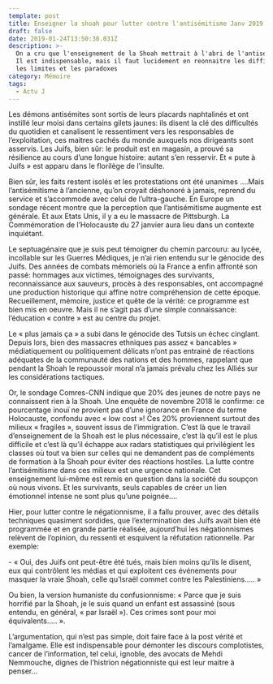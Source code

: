 ```yaml
---
template: post
title: Enseigner la shoah pour lutter contre l'antisémitisme Janv 2019
draft: false
date: 2019-01-24T13:50:38.031Z
description: >-
  On a cru que l'enseignement de la Shoah mettrait à l'abri de l'antisémitisme.
  Il est indispensable, mais il faut lucidement en reonnaitre les difficultés,
  les limites et les paradoxes
category: Mémoire
tags:
  - Actu J
---
```

Les démons  antisémites sont sortis de leurs placards naphtalinés et ont instillé leur moisi dans certains gilets jaunes: ils disent la clé des difficultés du quotidien et canalisent le ressentiment vers les responsables de l’exploitation, ces maitres cachés du monde auxquels nos dirigeants sont asservis. Les Juifs, bien sûr: le produit est en magasin, a prouvé sa résilience au cours d’une longue histoire: autant s’en resservir. Et « pute à Juifs » est apparu dans le florilège de l’insulte. 

Bien sûr, les faits restent isolés et les protestations ont été unanimes ….Mais l’antisémitisme à l’ancienne, qu’on croyait déshonoré à jamais, reprend du service et s’accommode avec celui de l’ultra-gauche. En Europe un sondage récent montre que la perception que l’antisémitisme augmente est générale. Et aux Etats Unis, il y a eu le massacre de Pittsburgh. La Commémoration de l’Holocauste du 27 janvier aura lieu dans un contexte inquiétant.

Le septuagénaire que je suis peut témoigner du chemin parcouru: au lycée, incollable sur les Guerres Médiques, je n’ai rien entendu sur le génocide des Juifs. Des années de combats mémoriels où  la France a enfin affronté son passé: hommages aux victimes, témoignages des survivants, reconnaissance aux sauveurs, procès à des responsables, ont accompagné une production historique qui affine notre compréhension de cette époque. Recueillement, mémoire, justice et quête de la vérité: ce programme est bien mis en oeuvre. Mais il ne s’agit pas d’une simple connaissance: l’éducation « contre » est au centre du projet. 

Le  « plus jamais ça » a subi dans le génocide des Tutsis un échec cinglant. Depuis lors, bien des massacres ethniques pas assez « bancables » médiatiquement ou politiquement délicats n’ont pas entrainé de réactions adéquates de la communauté des nations et des hommes, rappelant que pendant la Shoah le repoussoir moral n’a jamais prévalu chez les Alliés sur les considérations tactiques.

Or, le sondage Comres-CNN indique que 20% des jeunes de notre pays ne connaissent rien à la Shoah. Une enquête de novembre 2018 le confirme: ce pourcentage inouï ne provient pas d’une ignorance en France du terme Holocauste, confondu avec « low cost »! Ces 20% proviennent surtout des milieux « fragiles », souvent issus de l’immigration. C’est là que le travail d’enseignement de la Shoah est le plus nécessaire, c’est là qu’il est le plus difficile et c’est là qu’il échappe aux radars statistiques qui privilégient les classes où tout va bien sur celles qui ne demandent pas de compléments de formation à la Shoah pour éviter des réactions hostiles. La lutte contre l’antisémitisme dans ces milieux est une urgence nationale. Cet enseignement lui-même est remis en question dans la société du soupçon où nous vivons.  Et les survivants, seuls capables de créer un lien émotionnel intense ne sont plus qu’une poignée….

Hier, pour lutter contre le négationnisme, il a fallu prouver,  avec des détails techniques quasiment sordides, que l’extermination des Juifs avait bien été programmée et en grande partie réalisée, aujourd’hui les négationnismes relèvent de l’opinion, du ressenti et esquivent la réfutation rationnelle. Par exemple:

\- « Oui, des Juifs ont peut-être été tués, mais bien moins qu’ils le disent, eux qui contrôlent les médias et qui exploitent ces événements pour masquer la vraie Shoah, celle qu’Israël commet contre les Palestiniens….. »

Ou bien, la version humaniste du confusionnisme: « Parce que je suis horrifié par la Shoah, je le suis quand un enfant est assassiné (sous entendu, en général, « par Israël »). Ces crimes sont pour moi équivalents….. ».

L’argumentation, qui n’est pas simple, doit faire face à la post vérité et  l’amalgame. Elle est indispensable pour démonter les discours complotistes, cancer de l’information, tel celui, ignoble, des avocats de Mehdi Nemmouche, dignes de l’histrion négationniste qui est leur maitre à penser…
